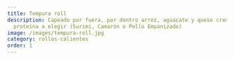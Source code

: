 ```yaml
---
title: Tempura roll
description: Capeado por fuera, por dentro arroz, aguacate y queso crema con
  proteína a elegir (Surimi, Camarón o Pollo Empanizado)
image: /images/tempura-roll.jpg
category: rollos-calientes
order: 1
---
```

